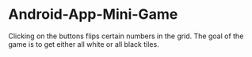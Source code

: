 # Android-App-Mini-Game

Clicking on the buttons flips certain numbers in the grid. The goal of the game is to get either all white or all black tiles. 
